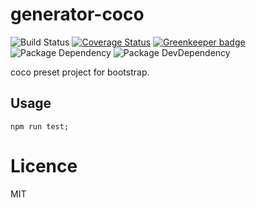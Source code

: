 # generator-coco

![Build Status](https://img.shields.io/travis/coco-platform/generator-coco/master.svg?style=flat)
[![Coverage Status](https://coveralls.io/repos/github/coco-platform/generator-coco/badge.svg?branch=master)](https://coveralls.io/github/coco-platform/generator-coco?branch=master) [![Greenkeeper badge](https://badges.greenkeeper.io/coco-platform/generator-coco.svg)](https://greenkeeper.io/)
![Package Dependency](https://david-dm.org/coco-platform/generator-coco.svg?style=flat)
![Package DevDependency](https://david-dm.org/coco-platform/generator-coco/dev-status.svg?style=flat)

coco preset project for bootstrap.

## Usage

```shell
npm run test;
```

# Licence

MIT
